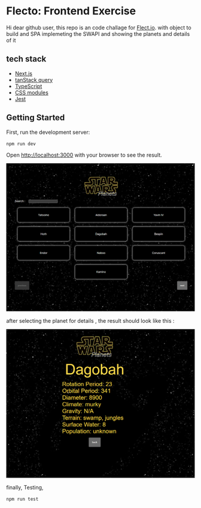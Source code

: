 # Flecto: Frontend Exercise

Hi dear github user, this repo is an code challage for [Flect.io](https://flecto.io/). with object to build and SPA implemeting the SWAPI and showing the planets and details of it

## tech stack

- [Next.js](https://nextjs.org/)
- [tanStack query](https://tanstack.com/query/latest)
- [TypeScript](https://www.typescriptlang.org/)
- [CSS modules](https://nextjs.org/docs/app/building-your-application/styling/css-modules)
- [Jest](https://jestjs.io/)

## Getting Started

First, run the development server:

```bash
npm run dev
```

Open [http://localhost:3000](http://localhost:3000) with your browser to see the result.

![Home Page](https://github.com/CristopherYusuke/frontend-exercise/blob/develop/public/homePage.png)

after selecting the planet for details , the result should look like this :

![Home Page](https://github.com/CristopherYusuke/frontend-exercise/blob/develop/public/detailsPage.png)

finally, Testing,

```bash
npm run test
```
